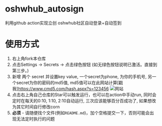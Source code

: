 # oshwhub_autosign
利用github action实现立创 oshwhub社区自动登录+自动签到

# 使用方式
1. 右上角fork本仓库
2. 点击Settings -> Secrets -> 点击绿色按钮 (如无绿色按钮说明已激活。直接到第三步。)
3. 新增 两个 secret 并设置key value, 一个secret为phone, 为你的手机号, 另一个secret为你的密码的md5值, md5值可以在此网站计算[戳我]https://www.cmd5.com/hash.aspx?s=123456
![网站](https://github.com/seishinkouki/oshwhub_autosign/blob/main/Snipaste_2021-04-19_22-46-32.png)
5. 点击右上角自己仓库的Star可以触发运行，也可以在action中手动run, 同时会定时在每天的0:10, 1:10, 2:10自动运行, 三次应该能够百分百成功了, 如果想改为其它时间自行修改corn
6. **必须** - 请随便找个文件(例如`README.md`)，加个空格提交一下，否则可能会出现无法定时执行的问题
  
